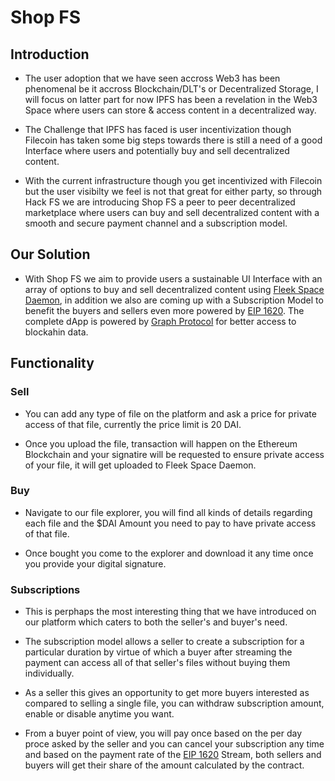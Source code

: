 # Shop FS

## Introduction

- The user adoption that we have seen accross Web3 has been phenomenal be it accross Blockchain/DLT's or Decentralized Storage, I will focus on latter part for now IPFS has been a revelation in the Web3 Space where users can store & access content in a decentralized way.

- The Challenge that IPFS has faced is user incentivization though Filecoin has taken some big steps towards there is still a need of a good Interface where users and potentially buy and sell decentralized content.

- With the current infrastructure though you get incentivized with Filecoin but the user visibilty we feel is not that great for either party, so through Hack FS we are introducing Shop FS a peer to peer decentralized marketplace where users can buy and sell decentralized content with a smooth and secure payment channel and a subscription model.


## Our Solution

- With Shop FS we aim to provide users a sustainable UI Interface with an array of options to buy and sell decentralized content using [Fleek Space Daemon](https://blog.fleek.co/posts/daemon-release), in addition we also are coming up with a Subscription Model to benefit the buyers and sellers even more powered by [EIP 1620](https://eips.ethereum.org/EIPS/eip-1620). The complete dApp is powered by [Graph Protocol](https://thegraph.com/) for better access to blockahin data.


## Functionality


### Sell

- You can add any type of file on the platform and ask a price for private access of that file, currently the price limit is 20 DAI.

- Once you upload the file, transaction will happen on the Ethereum Blockchain and your signatire will be requested to ensure private access of your file, it will get uploaded to Fleek Space Daemon.

### Buy

- Navigate to our file explorer, you will find all kinds of details regarding each file and the $DAI Amount you need to pay to have private access of that file. 

- Once bought you come to the explorer and download it any time once you provide your digital signature.

### Subscriptions

- This is perphaps the most interesting thing that we have introduced on our platform which caters to both the seller's and buyer's need.

- The subscription model allows a seller to create a subscription for a particular duration by virtue of which a buyer after streaming the payment can access all of that seller's files without buying them individually.

- As a seller this gives an opportunity to get more buyers interested as compared to selling a single file, you can withdraw subscription amount, enable or disable anytime you want.

- From a buyer point of view, you will pay once based on the per day proce asked by the seller and you can cancel your subscription any time and based on the payment rate of the
[EIP 1620](https://eips.ethereum.org/EIPS/eip-1620) Stream, both sellers and buyers will get their share of the amount calculated by the contract.
